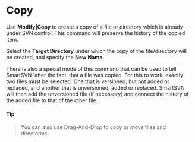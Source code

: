 # Copy

Use **Modify\|Copy** to create a copy of a file or directory which is
already under SVN control. This command will preserve the history of the
copied item.

Select the **Target Directory** under which the copy of the
file/directory will be created, and specify the **New Name**.

There is also a special mode of this command that can be used to tell
SmartSVN 'after the fact' that a file was copied. For this to work,
exactly two files must be selected: One that is versioned, but not added
or replaced, and another that is unversioned, added or replaced.
SmartSVN will then add the unversioned file (if necessary) and connect
the history of the added file to that of the other file.


#### Tip
>
>
>You can also use Drag-And-Drop to copy or move files and directories.
>
>
